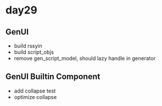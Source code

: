 # day29

## GenUI

- build rssyin
- build script_objs
- remove gen_script_model, should lazy handle in generator

## GenUI Builtin Component

- add collapse test
- optimize collapse
  